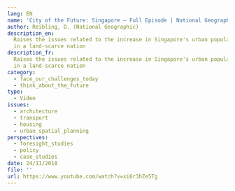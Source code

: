 ```yaml
---
lang: EN
name: 'City of the Future: Singapore – Full Episode | National Geographic'
author: Reibling, D. (National Geographic)
description_en:
  Raises the issues related to the increase in Singapore's urban population
  in a land-scarce nation
description_fr:
  Raises the issues related to the increase in Singapore's urban population
  in a land-scarce nation
category:
  - face_our_challenges_today
  - think_about_the_future
type:
  - Video
issues:
  - architecture
  - transport
  - housing
  - urban_spatial_planning
perspectives:
  - foresight_studies
  - policy
  - case_studies
date: 24/11/2018
file: ''
url: https://www.youtube.com/watch?v=xi6r3hZe5Tg
---
```

